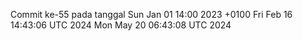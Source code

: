 Commit ke-55 pada tanggal Sun Jan 01 14:00 2023 +0100
Fri Feb 16 14:43:06 UTC 2024
Mon May 20 06:43:08 UTC 2024
